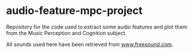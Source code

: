 # audio-feature-mpc-project

Repository for the code used to extract some audio features and plot them from the Music Perception and Cognition subject.

All sounds used here have been retrieved from www.freesound.com.
